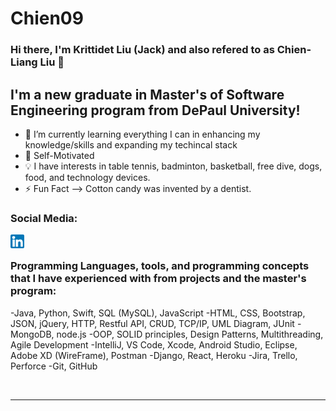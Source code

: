 # Chien09
 
### Hi there, I'm Krittidet Liu (Jack) and also refered to as Chien-Liang Liu 👋 

## I'm a new graduate in Master's of Software Engineering program from DePaul University! 

- 🌱 I’m currently learning everything I can in enhancing my knowledge/skills and expanding my techincal stack
- 👯 Self-Motivated 
- 💡 I have interests in table tennis, badminton, basketball, free dive, dogs, food, and technology devices.  
-  ⚡ Fun Fact --> Cotton candy was invented by a dentist.

### Social Media:

[<img align="left" alt="Chien09 | LinkedIn" width="22px" src="linkd.png" />][linkedin]

<br />

### Programming Languages, tools, and programming concepts that I have experienced with from projects and the master's program:

-Java, Python, Swift, SQL (MySQL), JavaScript
-HTML, CSS, Bootstrap, JSON, jQuery, HTTP, Restful API, CRUD, TCP/IP, UML Diagram, JUnit
-MongoDB, node.js 
-OOP, SOLID principles, Design Patterns, Multithreading, Agile Development
-IntelliJ, VS Code, Xcode, Android Studio, Eclipse, Adobe XD (WireFrame), Postman
-Django, React, Heroku
-Jira, Trello, Perforce
-Git, GitHub

<br />

---

[linkedin]: https://linkedin.com/in/chienliangliujack
